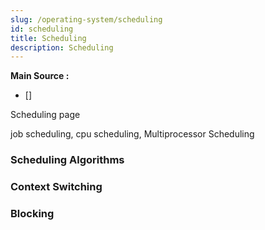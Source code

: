 ```yaml
---
slug: /operating-system/scheduling
id: scheduling
title: Scheduling
description: Scheduling
---
```


**Main Source :**

- [] 

Scheduling page

job scheduling, cpu scheduling, Multiprocessor Scheduling

### Scheduling Algorithms

### Context Switching

### Blocking
